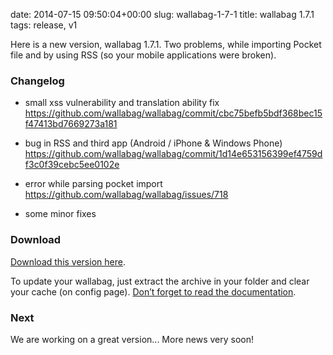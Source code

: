 date: 2014-07-15 09:50:04+00:00
slug: wallabag-1-7-1
title: wallabag 1.7.1
tags: release, v1

Here is a new version, wallabag 1.7.1. Two problems, while importing Pocket file and by using RSS (so your mobile applications were broken).


### Changelog





	
  * small xss vulnerability and translation ability fix https://github.com/wallabag/wallabag/commit/cbc75befb5bdf368bec15f47413bd7669273a181

	
  * bug in RSS and third app (Android / iPhone & Windows Phone) https://github.com/wallabag/wallabag/commit/1d14e653156399ef4759df3c0f39cebc5ee0102e

	
  * error while parsing pocket import https://github.com/wallabag/wallabag/issues/718

	
  * some minor fixes




### Download


[Download this version here](https://www.wallabag.org/downloads/).

To update your wallabag, just extract the archive in your folder and clear your cache (on config page). [Don’t forget to read the documentation](http://doc.wallabag.org/doku.php?id=wallabag:installing_wallabag#upgrading).


### Next


We are working on a great version... More news very soon!
